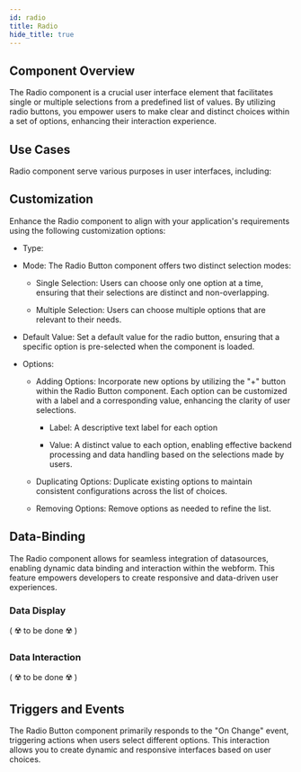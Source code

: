 ```yaml
---
id: radio
title: Radio
hide_title: true
---
```


## Component Overview

The Radio component is a crucial user interface element that facilitates single or multiple selections from a predefined list of values. By utilizing radio buttons, you empower users to make clear and distinct choices within a set of options, enhancing their interaction experience.


## Use Cases

Radio component serve various purposes in user interfaces, including:

## Customization

Enhance the Radio component to align with your application's requirements using the following customization options:

- Type: 

- Mode: The Radio Button component offers two distinct selection modes:
    - Single Selection: Users can choose only one option at a time, ensuring that their selections are distinct and non-overlapping.

    - Multiple Selection: Users can choose multiple options that are relevant to their needs.  

- Default Value: Set a default value for the radio button, ensuring that a specific option is pre-selected when the component is loaded.

- Options: 
    - Adding Options: Incorporate new options by utilizing the "+" button within the Radio Button component. Each option can be customized with a label and a corresponding value, enhancing the clarity of user selections.

        - Label: A descriptive text label for each option

        - Value: A distinct value to each option, enabling effective backend processing and data handling based on the selections made by users.

    - Duplicating Options: Duplicate existing options to maintain consistent configurations across the list of choices.

    - Removing Options: Remove options as needed to refine the list.


## Data-Binding

The Radio component allows for seamless integration of datasources, enabling dynamic data binding and interaction within the webform. This feature empowers developers to create responsive and data-driven user experiences.

### Data Display
( ☢️ to be done ☢️ )

### Data Interaction
( ☢️ to be done ☢️ )



## Triggers and Events

The Radio Button component primarily responds to the "On Change" event, triggering actions when users select different options. This interaction allows you to create dynamic and responsive interfaces based on user choices.

